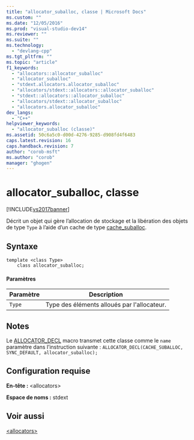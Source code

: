 ```yaml
---
title: "allocator_suballoc, classe | Microsoft Docs"
ms.custom: ""
ms.date: "12/05/2016"
ms.prod: "visual-studio-dev14"
ms.reviewer: ""
ms.suite: ""
ms.technology: 
  - "devlang-cpp"
ms.tgt_pltfrm: ""
ms.topic: "article"
f1_keywords: 
  - "allocators::allocator_suballoc"
  - "allocator_suballoc"
  - "stdext.allocators.allocator_suballoc"
  - "allocators/stdext::allocators::allocator_suballoc"
  - "stdext::allocators::allocator_suballoc"
  - "allocators/stdext::allocator_suballoc"
  - "allocators.allocator_suballoc"
dev_langs: 
  - "C++"
helpviewer_keywords: 
  - "allocator_suballoc (classe)"
ms.assetid: 50c6a5c0-d00d-4276-9285-d908fd4f6483
caps.latest.revision: 16
caps.handback.revision: 7
author: "corob-msft"
ms.author: "corob"
manager: "ghogen"
---
```

# allocator_suballoc, classe
[!INCLUDE[vs2017banner](../assembler/inline/includes/vs2017banner.md)]

Décrit un objet qui gère l’allocation de stockage et la libération des objets de type `Type` à l’aide d’un cache de type [cache\_suballoc](../standard-library/cache-suballoc-class.md).  
  
## Syntaxe  
  
```  
template <class Type>  
    class allocator_suballoc;  
```  
  
#### Paramètres  
  
|Paramètre|Description|  
|---------------|-----------------|  
|`Type`|Type des éléments alloués par l'allocateur.|  
  
## Notes  
 Le [ALLOCATOR\_DECL](../Topic/ALLOCATOR_DECL%20\(%3Callocators%3E\).md) macro transmet cette classe comme le `name` paramètre dans l’instruction suivante : `ALLOCATOR_DECL(CACHE_SUBALLOC, SYNC_DEFAULT, allocator_suballoc);`  
  
## Configuration requise  
 **En\-tête :** \<allocators\>  
  
 **Espace de noms :** stdext  
  
## Voir aussi  
 [\<allocators\>](../standard-library/allocators-header.md)